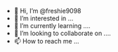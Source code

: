 - 👋 Hi, I’m @freshie9098
- 👀 I’m interested in ...
- 🌱 I’m currently learning ....
- 💞️ I’m looking to collaborate on ....
- 📫 How to reach me ...

<!---
freshie9098/freshie9098 is a ✨ special ✨ repository because its `README.md` (this file) appears on your GitHub profile.
You can click the Preview link to take a look at your changes.
--->
